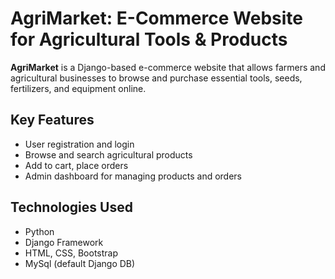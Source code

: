 # AgriMarket: E-Commerce Website for Agricultural Tools & Products

**AgriMarket** is a Django-based e-commerce website that allows farmers and agricultural businesses to browse and purchase essential tools, seeds, fertilizers, and equipment online.

##  Key Features
- User registration and login
- Browse and search agricultural products
- Add to cart, place orders
- Admin dashboard for managing products and orders

##  Technologies Used
- Python
- Django Framework
- HTML, CSS, Bootstrap
- MySql (default Django DB)
